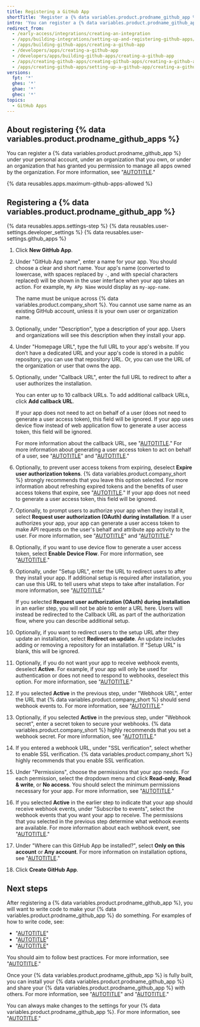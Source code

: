 ```yaml
---
title: Registering a GitHub App
shortTitle: 'Register a {% data variables.product.prodname_github_app %}'
intro: 'You can register a {% data variables.product.prodname_github_app %} under your personal account or under any organization you own.'
redirect_from:
  - /early-access/integrations/creating-an-integration
  - /apps/building-integrations/setting-up-and-registering-github-apps/registering-github-apps
  - /apps/building-github-apps/creating-a-github-app
  - /developers/apps/creating-a-github-app
  - /developers/apps/building-github-apps/creating-a-github-app
  - /apps/creating-github-apps/creating-github-apps/creating-a-github-app
  - /apps/creating-github-apps/setting-up-a-github-app/creating-a-github-app
versions:
  fpt: '*'
  ghes: '*'
  ghae: '*'
  ghec: '*'
topics:
  - GitHub Apps
---
```


## About registering {% data variables.product.prodname_github_apps %}

You can register a {% data variables.product.prodname_github_app %} under your personal account, under an organization that you own, or under an organization that has granted you permission to manage all apps owned by the organization. For more information, see "[AUTOTITLE](/organizations/managing-programmatic-access-to-your-organization/adding-github-app-managers-in-your-organization)."

{% data reusables.apps.maximum-github-apps-allowed %}

## Registering a {% data variables.product.prodname_github_app %}

{% data reusables.apps.settings-step %}
{% data reusables.user-settings.developer_settings %}
{% data reusables.user-settings.github_apps %}
1. Click **New GitHub App**.
1. Under "GitHub App name", enter a name for your app. You should choose a clear and short name. Your app's name (converted to lowercase, with spaces replaced by `-`, and with special characters replaced) will be shown in the user interface when your app takes an action. For example, `My APp Näme` would display as `my-app-name`.

   The name must be unique across {% data variables.product.company_short %}. You cannot use same name as an existing GitHub account, unless it is your own user or organization name.

1. Optionally, under "Description", type a description of your app. Users and organizations will see this description when they install your app.
1. Under "Homepage URL", type the full URL to your app's website. If you don’t have a dedicated URL and your app's code is stored in a public repository, you can use that repository URL. Or, you can use the URL of the organization or user that owns the app.
1. Optionally, under "Callback URL", enter the full URL to redirect to after a user authorizes the installation.

   You can enter up to 10 callback URLs. To add additional callback URLs, click **Add callback URL**.

   If your app does not need to act on behalf of a user (does not need to generate a user access token), this field will be ignored. If your app uses device flow instead of web application flow to generate a user access token, this field will be ignored.

   For more information about the callback URL, see "[AUTOTITLE](/apps/creating-github-apps/setting-up-a-github-app/about-the-user-authorization-callback-url)." For more information about generating a user access token to act on behalf of a user, see "[AUTOTITLE](/apps/creating-github-apps/authenticating-with-a-github-app/authenticating-with-a-github-app-on-behalf-of-a-user)" and "[AUTOTITLE](/apps/creating-github-apps/authenticating-with-a-github-app/generating-a-user-access-token-for-a-github-app)."
1. Optionally, to prevent user access tokens from expiring, deselect **Expire user authorization tokens**. {% data variables.product.company_short %} strongly recommends that you leave this option selected. For more information about refreshing expired tokens and the benefits of user access tokens that expire, see "[AUTOTITLE](/apps/creating-github-apps/authenticating-with-a-github-app/refreshing-user-access-tokens)." If your app does not need to generate a user access token, this field will be ignored.
1. Optionally, to prompt users to authorize your app when they install it, select **Request user authorization (OAuth) during installation**. If a user authorizes your app, your app can generate a user access token to make API requests on the user's behalf and attribute app activity to the user. For more information, see "[AUTOTITLE](/apps/creating-github-apps/authenticating-with-a-github-app/authenticating-with-a-github-app-on-behalf-of-a-user)" and "[AUTOTITLE](/apps/creating-github-apps/authenticating-with-a-github-app/generating-a-user-access-token-for-a-github-app)."
1. Optionally, if you want to use device flow to generate a user access token, select **Enable Device Flow**. For more information, see "[AUTOTITLE](/apps/creating-github-apps/authenticating-with-a-github-app/generating-a-user-access-token-for-a-github-app)."
1. Optionally, under "Setup URL", enter the URL to redirect users to after they install your app. If additional setup is required after installation, you can use this URL to tell users what steps to take after installation. For more information, see "[AUTOTITLE](/apps/creating-github-apps/setting-up-a-github-app/about-the-setup-url)."

   If you selected **Request user authorization (OAuth) during installation** in an earlier step, you will not be able to enter a URL here. Users will instead be redirected to the Callback URL as part of the authorization flow, where you can describe additional setup.
1. Optionally, if you want to redirect users to the setup URL after they update an installation, select **Redirect on update**. An update includes adding or removing a repository for an installation. If "Setup URL" is blank, this will be ignored.
1. Optionally, if you do not want your app to receive webhook events, deselect **Active**. For example, if your app will only be used for authentication or does not need to respond to webhooks, deselect this option. For more information, see "[AUTOTITLE](/apps/creating-github-apps/setting-up-a-github-app/using-webhooks-with-github-apps)."
1. If you selected **Active** in the previous step, under "Webhook URL", enter the URL that {% data variables.product.company_short %} should send webhook events to. For more information, see "[AUTOTITLE](/apps/creating-github-apps/setting-up-a-github-app/using-webhooks-with-github-apps)."
1. Optionally, if you selected **Active** in the previous step, under "Webhook secret", enter a secret token to secure your webhooks. {% data variables.product.company_short %} highly recommends that you set a webhook secret. For more information, see "[AUTOTITLE](/apps/creating-github-apps/setting-up-a-github-app/using-webhooks-with-github-apps)."
1. If you entered a webhook URL, under "SSL verification", select whether to enable SSL verification. {% data variables.product.company_short %} highly recommends that you enable SSL verification.
1. Under "Permissions", choose the permissions that your app needs. For each permission, select the dropdown menu and click **Read-only**, **Read & write**, or **No access**. You should select the minimum permissions necessary for your app. For more information, see "[AUTOTITLE](/apps/creating-github-apps/setting-up-a-github-app/choosing-permissions-for-a-github-app)."
1. If you selected **Active** in the earlier step to indicate that your app should receive webhook events, under "Subscribe to events", select the webhook events that you want your app to receive. The permissions that you selected in the previous step determine what webhook events are available. For more information about each webhook event, see "[AUTOTITLE](/webhooks-and-events/webhooks/webhook-events-and-payloads)."
1. Under "Where can this GitHub App be installed?", select  **Only on this account** or **Any account**. For more information on installation options, see "[AUTOTITLE](/apps/creating-github-apps/setting-up-a-github-app/making-a-github-app-public-or-private)."
1. Click **Create GitHub App**.

## Next steps

After registering a {% data variables.product.prodname_github_app %}, you will want to write code to make your {% data variables.product.prodname_github_app %} do something. For examples of how to write code, see:

- "[AUTOTITLE](/apps/creating-github-apps/guides/building-a-github-app-that-responds-to-webhook-events)"
- "[AUTOTITLE](/apps/creating-github-apps/guides/building-a-login-with-github-button-with-a-github-app)"
- "[AUTOTITLE](/apps/creating-github-apps/guides/building-a-cli-with-a-github-app)"

You should aim to follow best practices. For more information, see "[AUTOTITLE](/apps/creating-github-apps/setting-up-a-github-app/best-practices-for-creating-a-github-app)."

Once your {% data variables.product.prodname_github_app %} is fully built, you can install your {% data variables.product.prodname_github_app %} and share your {% data variables.product.prodname_github_app %} with others. For more information, see "[AUTOTITLE](/apps/using-github-apps/installing-your-own-github-app)" and "[AUTOTITLE](/apps/sharing-github-apps/sharing-your-github-app)."

You can always make changes to the settings for your {% data variables.product.prodname_github_app %}. For more information, see "[AUTOTITLE](/apps/maintaining-github-apps/modifying-a-github-app)."
